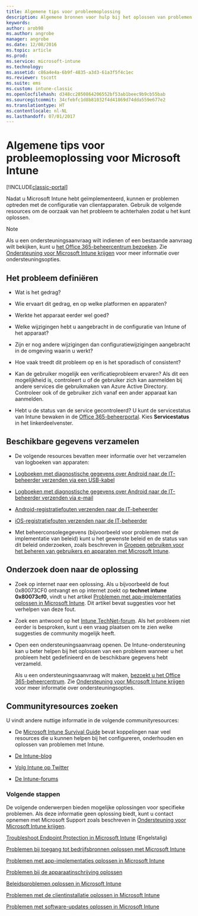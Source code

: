 ```yaml
---
title: Algemene tips voor probleemoplossing
description: Algemene bronnen voor hulp bij het oplossen van problemen met Intune.
keywords: 
author: arob98
ms.author: angrobe
manager: angrobe
ms.date: 12/08/2016
ms.topic: article
ms.prod: 
ms.service: microsoft-intune
ms.technology: 
ms.assetid: c86a4e4a-6b9f-4835-a3d3-61a3f5f4c1ec
ms.reviewer: tscott
ms.suite: ems
ms.custom: intune-classic
ms.openlocfilehash: d348cc2850864206552bf53ab1beec9b9cb55bab
ms.sourcegitcommit: 34cfebfc1d8b81032f4d41869d74dda559e677e2
ms.translationtype: HT
ms.contentlocale: nl-NL
ms.lasthandoff: 07/01/2017
---
```

# <a name="general-troubleshooting-tips-for-microsoft-intune"></a>Algemene tips voor probleemoplossing voor Microsoft Intune

[!INCLUDE[classic-portal](../includes/classic-portal.md)]

Nadat u Microsoft Intune hebt geïmplementeerd, kunnen er problemen optreden met de configuratie van clientapparaten. Gebruik de volgende resources om de oorzaak van het probleem te achterhalen zodat u het kunt oplossen.

> [!NOTE]
> Als u een ondersteuningsaanvraag wilt indienen of een bestaande aanvraag wilt bekijken, kunt u [het Office 365-beheercentrum bezoeken](https://portal.office.com/admin/default.aspx). Zie [Ondersteuning voor Microsoft Intune krijgen](how-to-get-support-for-microsoft-intune.md) voor meer informatie over ondersteuningsopties.

## <a name="define-the-problem"></a>Het probleem definiëren

-   Wat is het gedrag?

-   Wie ervaart dit gedrag, en op welke platformen en apparaten?

-   Werkte het apparaat eerder wel goed?

-   Welke wijzigingen hebt u aangebracht in de configuratie van Intune of het apparaat?

-   Zijn er nog andere wijzigingen dan configuratiewijzigingen aangebracht in de omgeving waarin u werkt?

-   Hoe vaak treedt dit probleem op en is het sporadisch of consistent?

-   Kan de gebruiker mogelijk een verificatieprobleem ervaren? Als dit een mogelijkheid is, controleert u of de gebruiker zich kan aanmelden bij andere services die gebruikmaken van Azure Active Directory. Controleer ook of de gebruiker zich vanaf een ander apparaat kan aanmelden.

-   Hebt u de status van de service gecontroleerd? U kunt de servicestatus van Intune bewaken in de [Office 365-beheerportal](https://portal.office.com/Admin/Default.aspx). Kies **Servicestatus** in het linkerdeelvenster.

## <a name="collect-available-data"></a>Beschikbare gegevens verzamelen

-   De volgende resources bevatten meer informatie over het verzamelen van logboeken van apparaten:
  - [Logboeken met diagnostische gegevens over Android naar de IT-beheerder verzenden via een USB-kabel](/intune-user-help/send-diagnostic-data-logs-to-your-it-administrator-using-a-usb-cable-android)
  - [Logboeken met diagnostische gegevens over Android naar de IT-beheerder verzenden via e-mail](/intune-user-help/send-diagnostic-data-logs-to-your-it-administrator-using-email-android)
  - [Android-registratiefouten verzenden naar de IT-beheerder](/intune-user-help/send-enrollment-errors-to-your-it-administrator-android)
  - [iOS-registratiefouten verzenden naar de IT-beheerder](/intune-user-help/send-errors-to-your-it-admin-ios)

-   Met beheerconsolegegevens (bijvoorbeeld voor problemen met de implementatie van beleid) kunt u het gewenste beleid en de status van dit beleid onderzoeken, zoals beschreven in [Groepen gebruiken voor het beheren van gebruikers en apparaten met Microsoft Intune](/intune-classic/deploy-use/use-groups-to-manage-users-and-devices-with-microsoft-intune).

## <a name="research-the-solution"></a>Onderzoek doen naar de oplossing

-   Zoek op internet naar een oplossing. Als u bijvoorbeeld de fout 0x80073CF0 ontvangt en op internet zoekt op **technet intune 0x80073cf0**, vindt u het artikel [Problemen met app-implementaties oplossen in Microsoft Intune](troubleshoot-app-deployment-problems-in-microsoft-intune.md). Dit artikel bevat suggesties voor het verhelpen van deze fout.

-   Zoek een antwoord op het [Intune TechNet-forum](https://social.technet.microsoft.com/Forums/en-US/home?forum=microsoftintuneprod).  Als het probleem niet eerder is besproken, kunt u een vraag plaatsen om te zien welke suggesties de community mogelijk heeft.

-   Open een ondersteuningsaanvraag openen. De Intune-ondersteuning kan u beter helpen bij het oplossen van een probleem wanneer u het probleem hebt gedefinieerd en de beschikbare gegevens hebt verzameld.

    Als u een ondersteuningsaanvraag wilt maken, [bezoekt u het Office 365-beheercentrum](https://portal.office.com/admin/default.aspx). Zie [Ondersteuning voor Microsoft Intune krijgen](how-to-get-support-for-microsoft-intune.md) voor meer informatie over ondersteuningsopties.

## <a name="find-community-resources"></a>Communityresources zoeken
U vindt andere nuttige informatie in de volgende communityresources:

-   De [Microsoft Intune Survival Guide](http://social.technet.microsoft.com/wiki/contents/articles/23431.microsoft-intune-survival-guide.aspx) bevat koppelingen naar veel resources die u kunnen helpen bij het configureren, onderhouden en oplossen van problemen met Intune.

-   [De Intune-blog](http://blogs.technet.com/b/windowsintune/)

-   [Volg Intune op Twitter](https://twitter.com/MSIntune)

-   [De Intune-forums](https://social.technet.microsoft.com/Forums/home?category=microsoftintune&filter=alltypes&sort=lastpostdesc)

### <a name="next-steps"></a>Volgende stappen
De volgende onderwerpen bieden mogelijke oplossingen voor specifieke problemen. Als deze informatie geen oplossing biedt, kunt u contact opnemen met Microsoft Support zoals beschreven in [Ondersteuning voor Microsoft Intune krijgen](how-to-get-support-for-microsoft-intune.md).

[Troubleshoot Endpoint Protection in Microsoft Intune](troubleshoot-endpoint-protection-in-microsoft-intune.md) (Engelstalig)

[Problemen bij toegang tot bedrijfsbronnen oplossen met Microsoft Intune](troubleshoot-company-resource-access-problems-with-microsoft-intune.md)

[Problemen met app-implementaties oplossen in Microsoft Intune](troubleshoot-app-deployment-problems-in-microsoft-intune.md)

[Problemen bij de apparaatinschrijving oplossen](troubleshoot-device-enrollment-in-intune.md)

[Beleidsproblemen oplossen in Microsoft Intune](troubleshoot-policies-in-microsoft-intune.md)

[Problemen met de clientinstallatie oplossen in Microsoft Intune](troubleshoot-client-setup-in-microsoft-intune.md)

[Problemen met software-updates oplossen in Microsoft Intune](troubleshoot-software-updates-in-microsoft-intune.md)
